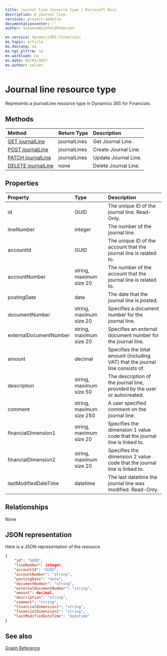 ```yaml
---
title: journal line resource type | Microsoft Docs
description: A journal line.
services: project-madeira
documentationcenter: ''
author: SusanneWindfeldPedersen

ms.service: dynamics365-financials
ms.topic: article
ms.devlang: na
ms.tgt_pltfrm: na
ms.workload: na
ms.date: 02/03/2017
ms.author: solsen
---
```


# Journal line resource type
Represents a journalLine resource type in Dynamics 365 for Financials.

## Methods

| Method       | Return Type  |Description|
|:---------------|:--------|:----------|
|[GET journalLine](../api/dynamics_get_journalline.md)|journalLines|Get Journal Line.|
|[POST journalLine](../api/dynamics_create_journalline.md)|journalLines|Create Journal Line.|
|[PATCH journalLine](../api/dynamics_update_journalline.md)|journalLines|Update Journal Line.|
|[DELETE journalLine](../api/dynamics_delete_journalline.md)|none|Delete Journal Line.|

## Properties
| Property	   | Type	|Description|
|:---------------|:--------|:----------|
|id|GUID|The unique ID of the journal line. Read-Only.|
|lineNumber|integer|The number of the journal line.|
|accountId|GUID|The unique ID of the account that the journal line is related to.|
|accountNumber|string, maximum size 20|The number of the account that the journal line is related to.|
|postingDate|date|The date that the journal line is posted.|
|documentNumber|string, maximum size 20|Specifies a document number for the journal line.|
|externalDocumentNumber|string, maximum size 20|Specifies an external document number for the journal line.|
|amount|decimal|Specifies the total amount (including VAT) that the journal line consists of.|
|description|string, maximum size 50|The description of the journal line, provided by the user or autocreated.|
|comment|string, maximum size 250|A user specified comment on the journal line.|
|financialDimension1|string, maximum size 20|Specifies the dimension 1 value code that the journal line is linked to.|
|financialDimension2|string, maximum size 20|Specifies the dimension 2 value code that the journal line is linked to.|
|lastModifiedDateTime|datetime|The last datetime the journal line was modified. Read-Only.|


## Relationships
None

## JSON representation

Here is a JSON representation of the resource.


```json
{
    "id": "GUID",
    "lineNumber": integer,
    "accountId": "GUID",
    "accountNumber": "string",
    "postingDate": "date",
    "documentNumber": "string",
    "externalDocumentNumber": "string",
    "amount": decimal,
    "description": "string",
    "comment": "string",
    "financialDimension1": "string",
    "financialDimension2": "string",
    "lastModifiedDateTime": "datetime"
}
```

## See also
[Graph Reference](../api/dynamics_graph_reference.md)  
